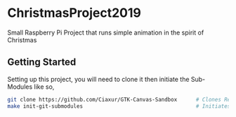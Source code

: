 # ChristmasProject2019
Small Raspberry Pi Project that runs simple animation in the spirit of Christmas


## Getting Started
Setting up this project, you will need to clone it then initiate the Sub-Modules like so,

``` sh
git clone https://github.com/Ciaxur/GTK-Canvas-Sandbox      # Clones Repository
make init-git-submodules                                    # Initiates Submodules
```